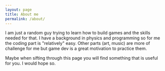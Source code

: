 ```yaml
---
layout: page
title: About me
permalink: /about/
---
```


I am just a random guy trying to learn how to build games and the skills needed for that. I have a background in physics and programming so for me the coding part is "relatively" easy. Other parts (art, music) are more of challenge for me but game dev is a great motivation to practice them. 

Maybe when sifting through this page you will find something that is useful for you. I would hope so.